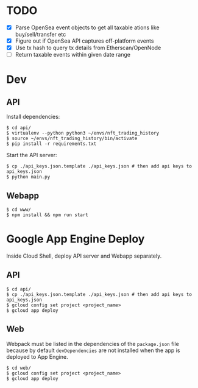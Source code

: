 # TODO

- [x] Parse OpenSea event objects to get all taxable ations like buy/sell/transfer etc
- [x] Figure out if OpenSea API captures off-platform events
- [x] Use tx hash to query tx details from Etherscan/OpenNode
- [ ] Return taxable events within given date range

# Dev

## API
Install dependencies:
```
$ cd api/
$ virtualenv --python python3 ~/envs/nft_trading_history
$ source ~/envs/nft_trading_history/bin/activate
$ pip install -r requirements.txt
```

Start the API server:
```
$ cp ./api_keys.json.template ./api_keys.json # then add api keys to api_keys.json
$ python main.py
```

## Webapp
```
$ cd www/
$ npm install && npm run start
```

# Google App Engine Deploy

Inside Cloud Shell, deploy API server and Webapp separately.

## API
```
$ cd api/
$ cp ./api_keys.json.template ./api_keys.json # then add api keys to api_keys.json
$ gcloud config set project <project_name>
$ gcloud app deploy
```

## Web
Webpack must be listed in the dependencies of the `package.json` file because by default `devDependencies` are not installed when the app is deployed to App Engine.

```
$ cd web/
$ gcloud config set project <project_name>
$ gcloud app deploy
```
